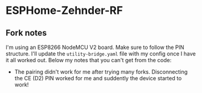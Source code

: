 # ESPHome-Zehnder-RF

## Fork notes
I'm using an ESP8266 NodeMCU V2 board. Make sure to follow the PIN structure. I'll update the `utility-bridge.yaml` file with my config once I have it all worked out. Below my notes that you can't get from the code:

- The pairing didn't work for me after trying many forks. Disconnecting the CE (D2) PIN worked for me and suddently the device started to work!
